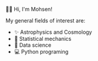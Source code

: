 👋🏻 Hi, I'm Mohsen!

My general fields of interest are:
- ✨ Astrophysics and Cosmology
- 🌌 Statistical mechanics
- 🔢 Data science
- 💻 Python programing
<!---
MRC2008/MRC2008 is a ✨ special ✨ repository because its `README.md` (this file) appears on your GitHub profile.
You can click the Preview link to take a look at your changes.
--->
